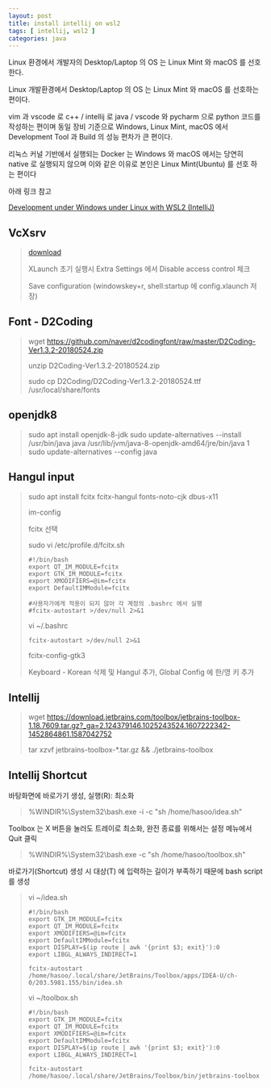 ```yaml
---
layout: post
title: install intellij on wsl2
tags: [ intellij, wsl2 ]
categories: java
---
```




Linux 환경에서 개발자의 Desktop/Laptop 의 OS 는 Linux Mint 와 macOS 를 선호한다.



Linux 개발환경에서 Desktop/Laptop 의 OS 는 Linux Mint 와 macOS 를 선호하는 편이다.

vim 과 vscode 로 c++ / intellij 로 java / vscode 와 pycharm 으로 python 코드를 작성하는 편이며 동일 장비 기준으로 Windows, Linux Mint, macOS 에서 Development Tool 과 Build 의 성능 편차가 큰 편이다. 

리눅스 커널 기반에서 실행되는 Docker 는 Windows 와 macOS 에서는 당연히 native 로 실행되지 않으며 이와 같은 이유로 본인은 Linux Mint(Ubuntu) 를 선호 하는 편이다

아래 링크 참고

[Development under Windows under Linux with WSL2 (IntelliJ)](https://medium.com/@ragin/development-under-windows-under-linux-with-wsl2-intellij-860daf601b61)



## VcXsrv

> [download](https://sourceforge.net/projects/vcxsrv/files/latest/download)
>
> XLaunch 초기 실행시 Extra Settings 에서 Disable access control 체크
>
> Save configuration (windowskey+r, shell:startup 에 config.xlaunch 저장)

## Font - D2Coding

> wget https://github.com/naver/d2codingfont/raw/master/D2Coding-Ver1.3.2-20180524.zip
>
> unzip D2Coding-Ver1.3.2-20180524.zip
>
> sudo cp D2Coding/D2Coding-Ver1.3.2-20180524.ttf /usr/local/share/fonts

## openjdk8

> sudo apt install openjdk-8-jdk
> sudo update-alternatives --install /usr/bin/java java /usr/lib/jvm/java-8-openjdk-amd64/jre/bin/java 1
> sudo update-alternatives --config java

## Hangul input

> sudo apt install fcitx fcitx-hangul fonts-noto-cjk dbus-x11
>
> im-config
>
> fcitx 선택
>
> sudo vi /etc/profile.d/fcitx.sh
>
> ```
> #!/bin/bash
> export QT_IM_MODULE=fcitx
> export GTK_IM_MODULE=fcitx
> export XMODIFIERS=@im=fcitx
> export DefaultIMModule=fcitx
> 
> #사용자가에게 적용이 되지 않아 각 계정의 .bashrc 에서 실행
> #fcitx-autostart >/dev/null 2>&1
> ```
>
> vi ~/.bashrc
>
> ```
> fcitx-autostart >/dev/null 2>&1
> ```
>
> fcitx-config-gtk3
>
> Keyboard - Korean 삭제 및 Hangul 추가, Global Config 에 한/영 키 추가

## Intellij

> wget https://download.jetbrains.com/toolbox/jetbrains-toolbox-1.18.7609.tar.gz?_ga=2.124379146.1025243524.1607222342-1452864861.1587042752
>
> tar xzvf jetbrains-toolbox-*.tar.gz && ./jetbrains-toolbox
>

## Intellij Shortcut

바탕화면에 바로가기 생성, 실행(R): 최소화

> %WINDIR%\System32\bash.exe -i -c "sh /home/hasoo/idea.sh"

Toolbox 는 X 버튼을 눌러도 트레이로 최소화, 완전 종료를 위해서는 설정 메뉴에서 Quit 클릭

> %WINDIR%\System32\bash.exe -c "sh /home/hasoo/toolbox.sh"

바로가기(Shortcut) 생성 시 대상(T) 에 입력하는 길이가 부족하기 때문에 bash script 를 생성

> vi ~/idea.sh
>
> ```
> #!/bin/bash
> export GTK_IM_MODULE=fcitx
> export QT_IM_MODULE=fcitx
> export XMODIFIERS=@im=fcitx
> export DefaultIMModule=fcitx
> export DISPLAY=$(ip route | awk '{print $3; exit}'):0
> export LIBGL_ALWAYS_INDIRECT=1
> 
> fcitx-autostart
> /home/hasoo/.local/share/JetBrains/Toolbox/apps/IDEA-U/ch-0/203.5981.155/bin/idea.sh
> ```
>
> vi ~/toolbox.sh
>
> ```
> #!/bin/bash
> export GTK_IM_MODULE=fcitx
> export QT_IM_MODULE=fcitx
> export XMODIFIERS=@im=fcitx
> export DefaultIMModule=fcitx
> export DISPLAY=$(ip route | awk '{print $3; exit}'):0
> export LIBGL_ALWAYS_INDIRECT=1
> 
> fcitx-autostart
> /home/hasoo/.local/share/JetBrains/Toolbox/bin/jetbrains-toolbox
> ```